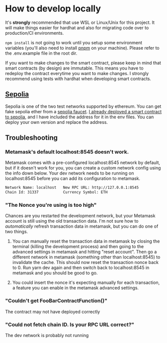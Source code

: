 # How to develop locally

It's **strongly** recommended that use WSL or Linux/Unix for this project. It will make things easier for hardhat and also for migrating code over to production/CI environments. 

`npm install` is not going to work until you setup some environment variables (you'll also need to install [pnpm](https://pnpm.io/) on your machine). Please refer to the .env.example file in the root dir.

If you want to make changes to the smart contract, please keep in mind that smart contracts (by design) are immutable. This means you have to redeploy the contract everytime you want to make changes. I strongly recommend using tests with hardhat when developing smart contracts.

## [Sepolia](https://sepolia.dev/)

Sepolia is one of the two test networks supported by ethereum. You can get fake sepolia ether from a [sepolia faucet](https://sepolia-faucet.pk910.de/). [I already deployed a smart contract to sepolia](https://sepolia.etherscan.io/address/0xfe63e035a1bba894a614409371a0eb5726eec09e), and I have included the address for it in the env files. You can deploy your own version and replace the address.

## Troubleshooting 

### Metamask's default localhost:8545 doesn't work.

Metamask comes with a pre-configured localhost:8545 network by default, but if it doesn't work for you, you can create a custom network config using the info down below. Your dev network needs to be running on localhost:8545 before you can add its configuration to metamask.

```bash
Network Name: localhost   New RPC URL: http://127.0.0.1:8545
Chain Id: 31337           Currency Symbol: ETH
```

### "The Nonce you're using is too high"

Chances are you restarted the development network, but your Metamask account is still using the old transaction data. 
I'm not sure how to _automatically_ refresh transaction data in metamask, but you can do one of two things.

1. You can manually reset the transaction data in metamask by closing the terminal (killing the development process) and then going to the advanced settings in metamask and hitting "reset account". Then go a different network in metamask (something other than localhost:8545) to invalidate the cache. This should now reset the transaction nonce back to 0. Run yarn dev again and then switch back to localhost:8545 in metamask and you should be good to go.

2. You could insert the nonce it's expecting manually for each transaction, a feature you can enable in the metamask advanced settings.

### "Couldn't get FooBarContractFunction()"

The contract may not have deployed correctly

### "Could not fetch chain ID. Is your RPC URL correct?"

The dev network is probably not running
